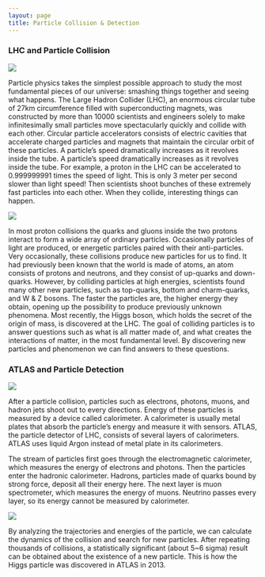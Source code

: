 ```yaml
---
layout: page
title: Particle Collision & Detection
---
```


### LHC and Particle Collision

<img src="http://i.imgur.com/QS0bNyo.jpg" />

Particle physics takes the simplest possible approach to study the most fundamental pieces of our universe: smashing things together and seeing what happens. The Large Hadron Collider (LHC), an enormous circular tube of 27km circumference filled with superconducting magnets, was constructed by more than 10000 scientists and engineers solely to make infinitesimally small particles move spectacularly quickly and collide with each other. Circular particle accelerators consists of electric cavities that accelerate charged particles and magnets that maintain the circular orbit of these particles. A particle’s speed dramatically increases as it revolves inside the tube. A particle’s speed dramatically increases as it revolves inside the tube. For example, a proton in the LHC can be accelerated to 0.999999991 times the speed of light. This is only 3 meter per second slower than light speed! Then scientists shoot bunches of these extremely fast particles into each other. When they collide, interesting things can happen.

<img src="http://i.imgur.com/6NRCKdl.png" />

In most proton collisions the quarks and gluons inside the two protons interact to form a wide array of ordinary particles. Occasionally particles of light are produced, or energetic particles paired with their anti-particles.  Very occasionally, these collisions produce new particles for us to find. It had previously been known that the world is made of atoms, an atom consists of protons and neutrons, and they consist of up-quarks and down-quarks. However, by colliding particles at high energies, scientists found many other new particles, such as top-quarks, bottom and charm-quarks, and W & Z bosons. The faster the particles are, the higher energy they obtain, opening up the possibility to produce previously unknown phenomena. Most recently, the Higgs boson, which holds the secret of the origin of mass, is discovered at the LHC. 
The goal of colliding particles is to answer questions such as what is all matter made of, and what creates the interactions of matter, in the most fundamental level. By discovering new particles and phenomenon we can find answers to these questions.


### ATLAS and Particle Detection

<img src="http://i.imgur.com/WZ2BCTV.jpg" />

After a particle collision, particles such as electrons, photons, muons, and hadron jets shoot out to every directions. Energy of these particles is measured by a device called calorimeter. A calorimeter is usually metal plates that absorb the particle’s energy and measure it with sensors. ATLAS, the particle detector of LHC, consists of several layers of calorimeters. ATLAS uses liquid Argon instead of metal plate in its calorimeters.

The stream of particles first goes through the electromagnetic calorimeter, which measures the energy of electrons and photons. Then the particles enter the hadronic calorimeter. Hadrons, particles made of quarks bound by strong force, deposit all their energy here. The next layer is muon spectrometer, which measures the energy of muons. Neutrino passes every layer, so its energy cannot be measured by calorimeter.

<img src="http://i.imgur.com/DT6h6wc.jpg" />

By analyzing the trajectories and energies of the particle, we can calculate the dynamics of the collision and search for new particles. After repeating thousands of collisions, a statistically significant (about 5~6 sigma) result can be obtained about the existence of a new particle. This is how the Higgs particle was discovered in ATLAS in 2013. 



